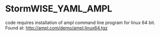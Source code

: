 # StormWISE_YAML_AMPL

code requires installation of ampl command line program for linux 64 bit. Found at: http://ampl.com/demo/ampl.linux64.tgz
